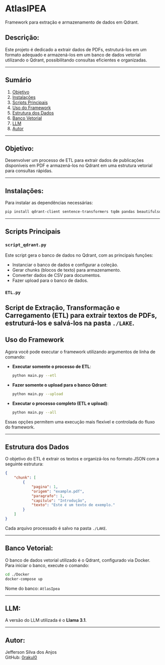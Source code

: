 # AtlasIPEA

Framework para extração e armazenamento de dados em Qdrant.

## Descrição:
Este projeto é dedicado a extrair dados de PDFs, estruturá-los em um formato adequado e armazená-los em um banco de dados vetorial utilizando o Qdrant, possibilitando consultas eficientes e organizadas.

---

## Sumário
1. [Objetivo](#objetivo)
2. [Instalações](#instalacoes)
3. [Scripts Principais](#scripts-principais)
4. [Uso do Framework](#uso-do-framework)
5. [Estrutura dos Dados](#estrutura-dos-dados)
6. [Banco Vetorial](#banco-vetorial)
7. [LLM](#llm)
8. [Autor](#autor)

---

## Objetivo:
Desenvolver um processo de ETL para extrair dados de publicações disponíveis em PDF e armazená-los no Qdrant em uma estrutura vetorial para consultas rápidas.

---

## Instalações:
Para instalar as dependências necessárias:

```bash
pip install qdrant-client sentence-transformers tqdm pandas beautifulsoup4 pdfplumber
```

---

## Scripts Principais

### `script_qdrant.py`
Este script gera o banco de dados no Qdrant, com as principais funções:
- Instanciar o banco de dados e configurar a coleção.
- Gerar chunks (blocos de texto) para armazenamento.
- Converter dados de CSV para documentos.
- Fazer upload para o banco de dados.

### `ETL.py`
Script de Extração, Transformação e Carregamento (ETL) para extrair textos de PDFs, estruturá-los e salvá-los na pasta `./LAKE`.
---

## Uso do Framework

Agora você pode executar o framework utilizando argumentos de linha de comando:

- **Executar somente o processo de ETL**:
  
  ```bash
  python main.py --etl
  ```

- **Fazer somente o upload para o banco Qdrant**:

  ```bash
  python main.py --upload
  ```

- **Executar o processo completo (ETL e upload)**:

  ```bash
  python main.py --all
  ```

Essas opções permitem uma execução mais flexível e controlada do fluxo do framework.

---

## Estrutura dos Dados
O objetivo do ETL é extrair os textos e organizá-los no formato JSON com a seguinte estrutura:

```json
{
    "chunk": [
        {
            "pagina": 1,
            "origem": "example.pdf",
            "paragrafo": 1,
            "capitulo": "Introdução",
            "texto": "Este é um texto de exemplo."
        }
    ]
}
```

Cada arquivo processado é salvo na pasta `./LAKE`.

---

## Banco Vetorial:
O banco de dados vetorial utilizado é o Qdrant, configurado via Docker. Para iniciar o banco, execute o comando:

```bash
cd ./Docker
docker-compose up
```

Nome do banco: `AtlasIpea`

---

## LLM:
A versão do LLM utilizada é o **Llama 3.1**.

---

## Autor:
Jefferson Silva dos Anjos  
GitHub: [0rakul0](https://github.com/0rakul0)